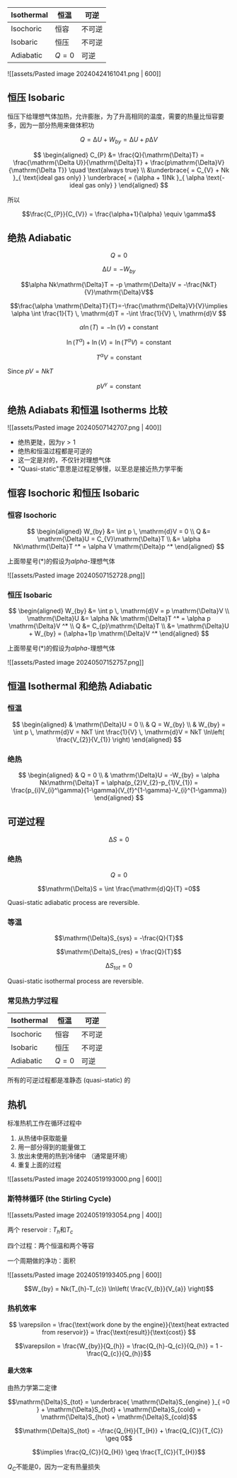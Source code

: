 
| Isothermal | 恒温    | 可逆  |
| ---------- | ----- | --- |
| Isochoric  | 恒容    | 不可逆 |
| Isobaric   | 恒压    | 不可逆 |
| Adiabatic  | $Q=0$ | 可逆  |

![[assets/Pasted image 20240424161041.png | 600]]

## 恒压 Isobaric

恒压下给理想气体加热，允许膨胀，为了升高相同的温度，需要的热量比恒容要多，因为一部分热用来做体积功

$$Q = \mathrm{\Delta}U + W_{by} = \mathrm{\Delta}U + p \mathrm{\Delta}V$$

$$
\begin{aligned}
C_{P} &= \frac{Q}{\mathrm{\Delta}T} = \frac{\mathrm{\Delta U}}{\mathrm{\Delta}T} + \frac{p\mathrm{\Delta}V}{\mathrm{\Delta T}} \quad \text{always true} \\
&\underbrace{ = C_{V} + Nk }_{ \text{ideal gas only} } \underbrace{ = (\alpha + 1)Nk }_{ \alpha \text{-ideal gas only} }
\end{aligned}
$$

所以

$$\frac{C_{P}}{C_{V}} = \frac{\alpha+1}{\alpha} \equiv \gamma$$

## 绝热 Adiabatic

$$Q = 0$$

$$\mathrm{\Delta}U = - W_{by}$$

$$\alpha Nk\mathrm{\Delta}T = -p \mathrm{\Delta}V = -\frac{NkT}{V}\mathrm{\Delta}V$$

$$\frac{\alpha \mathrm{\Delta}T}{T}=-\frac{\mathrm{\Delta}V}{V}\implies \alpha \int \frac{1}{T} \, \mathrm{d}T = -\int \frac{1}{V} \, \mathrm{d}V  $$

$$\alpha \ln(T) = -\ln(V) + \text{constant}$$

$$\ln(T^\alpha)+\ln(V) = \ln(T^\alpha V) = \text{constant}$$

$$T^\alpha V = \text{constant}$$

Since $pV = NkT$

$$pV^\gamma = \text{constant}$$

## 绝热 Adiabats 和恒温 Isotherms 比较

![[assets/Pasted image 20240507142707.png | 400]]

- 绝热更陡，因为$\gamma>1$
- 绝热和恒温过程都是可逆的
- 这一定是对的，不仅针对理想气体
- "Quasi-static"意思是过程足够慢，以至总是接近热力学平衡

## 恒容 Isochoric 和恒压 Isobaric

### 恒容 Isochoric

$$
\begin{aligned}
W_{by} &= \int p \, \mathrm{d}V = 0 \\
Q &= \mathrm{\Delta}U = C_{V}\mathrm{\Delta}T \\
&= \alpha Nk\mathrm{\Delta}T ^* = \alpha V \mathrm{\Delta}p ^*
\end{aligned}
$$

上面带星号($*$)的假设为$alpha$-理想气体

![[assets/Pasted image 20240507152728.png]]

### 恒压 Isobaric

$$
\begin{aligned}
W_{by} &= \int p \, \mathrm{d}V = p \mathrm{\Delta}V \\
\mathrm{\Delta}U &= \alpha Nk \mathrm{\Delta}T ^* = \alpha p \mathrm{\Delta}V ^* \\
Q &= C_{p}\mathrm{\Delta}T \\
&= \mathrm{\Delta}U + W_{by} = (\alpha+1)p \mathrm{\Delta}V ^*
\end{aligned}
$$

上面带星号($*$)的假设为$alpha$-理想气体

![[assets/Pasted image 20240507152757.png]]

## 恒温 Isothermal 和绝热 Adiabatic

### 恒温

$$
\begin{aligned}
& \mathrm{\Delta}U = 0 \\
& Q = W_{by} \\
& W_{by} = \int p \, \mathrm{d}V = NkT \int \frac{1}{V} \, \mathrm{d}V  = NkT \ln\left( \frac{V_{2}}{V_{1}} \right)
\end{aligned}
$$

### 绝热

$$
\begin{aligned}
& Q = 0 \\
& \mathrm{\Delta}U = -W_{by} = \alpha Nk\mathrm{\Delta}T = \alpha(p_{2}V_{2}-p_{1}V_{1}) = \frac{p_{i}V_{i}^\gamma}{1-\gamma}(V_{f}^{1-\gamma}-V_{i}^{1-\gamma})
\end{aligned}
$$

## 可逆过程

$$\mathrm{\Delta}S = 0$$

### 绝热

$$Q = 0$$

$$\mathrm{\Delta}S = \int \frac{\mathrm{d}Q}{T} =0$$

Quasi-static adiabatic process are reversible.

### 等温

$$\mathrm{\Delta}S_{sys} = -\frac{Q}{T}$$

$$\mathrm{\Delta}S_{res} = \frac{Q}{T}$$

$$\mathrm{\Delta}S_{tot} = 0$$

Quasi-static isothermal process are reversible.

### 常见热力学过程

| Isothermal | 恒温    | 可逆  |
| ---------- | ----- | --- |
| Isochoric  | 恒容    | 不可逆 |
| Isobaric   | 恒压    | 不可逆 |
| Adiabatic  | $Q=0$ | 可逆  |

所有的可逆过程都是准静态 (quasi-static) 的

## 热机

标准热机工作在循环过程中

1. 从热储中获取能量
2. 用一部分得到的能量做工
3. 放出未使用的热到冷储中 （通常是环境）
4. 重复上面的过程

![[assets/Pasted image 20240519193000.png | 600]]

### 斯特林循环 (the Stirling Cycle)

![[assets/Pasted image 20240519193054.png | 400]]

两个 reservoir : $T_h$和$T_c$

四个过程：两个恒温和两个等容

一个周期做的净功：面积

![[assets/Pasted image 20240519193405.png | 600]]

$$W_{by} = Nk(T_{h}-T_{c}) \ln\left( \frac{V_{b}}{V_{a}} \right)$$

### 热机效率

$$
\varepsilon = \frac{\text{work done by the engine}}{\text{heat extracted from reservoir}} = \frac{\text{result}}{\text{cost}}
$$

$$\varepsilon = \frac{W_{by}}{Q_{h}} = \frac{Q_{h}-Q_{c}}{Q_{h}} = 1 - \frac{Q_{c}}{Q_{h}}$$

#### 最大效率

由热力学第二定律

$$\mathrm{\Delta}S_{tot} = \underbrace{ \mathrm{\Delta}S_{engine} }_{ =0 } + \mathrm{\Delta}S_{hot} + \mathrm{\Delta}S_{cold} = \mathrm{\Delta}S_{hot} + \mathrm{\Delta}S_{cold}$$

$$\mathrm{\Delta}S_{tot} = -\frac{Q_{H}}{T_{H}} + \frac{Q_{C}}{T_{C}} \geq 0$$

$$\implies \frac{Q_{C}}{Q_{H}} \geq \frac{T_{C}}{T_{H}}$$

$Q_{C}$不能是$0$，因为一定有热量损失